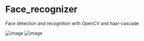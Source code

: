 # Face_recognizer
Face detection and recognition with OpenCV and haar-cascade

![image](https://user-images.githubusercontent.com/101993270/164892780-afdd8f38-c57a-471e-a76f-1b461ebe7f5e.png)
![image](https://user-images.githubusercontent.com/101993270/164892864-e9795a5b-5eb1-479c-964a-7313e1d255aa.png)

